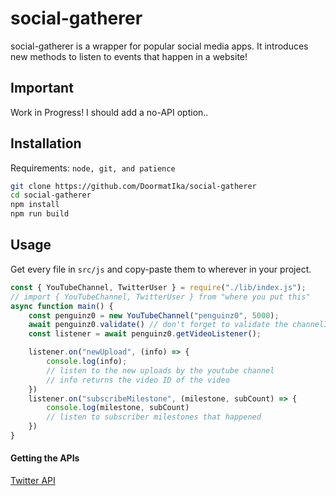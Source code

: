# social-gatherer
social-gatherer is a wrapper for popular social media apps. It introduces new methods to listen to events that happen in a website!

## Important
Work in Progress!
I should add a no-API option..

## Installation
Requirements: `node, git, and patience`
```sh
git clone https://github.com/DoormatIka/social-gatherer
cd social-gatherer
npm install
npm run build
```

## Usage
Get every file in `src/js` and copy-paste them to wherever in your project.

```js
const { YouTubeChannel, TwitterUser } = require("./lib/index.js");
// import { YouTubeChannel, TwitterUser } from "where you put this"
async function main() {
    const penguinz0 = new YouTubeChannel("penguinz0", 5000);
    await penguinz0.validate() // don't forget to validate the channelID
    const listener = await penguinz0.getVideoListener();

    listener.on("newUpload", (info) => {
        console.log(info);
        // listen to the new uploads by the youtube channel
        // info returns the video ID of the video
    })
    listener.on("subscribeMilestone", (milestone, subCount) => {
        console.log(milestone, subCount)
        // listen to subscriber milestones that happened
    })
}
```

#### Getting the APIs
[Twitter API](https://developer.twitter.com/en/docs/twitter-api/getting-started/getting-access-to-the-twitter-api)
